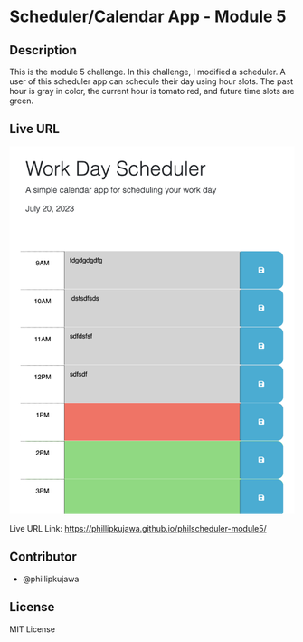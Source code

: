 # Scheduler/Calendar App - Module 5 
## Description

This is the module 5 challenge. In this challenge, I modified a scheduler. A user of this scheduler app can schedule their day using hour slots. The past hour is gray in color, the current hour is tomato red, and future time slots are green.

## Live URL
![Alt text](screenshot.png)

Live URL Link: https://phillipkujawa.github.io/philscheduler-module5/

## Contributor

* @phillipkujawa

## License

MIT License
